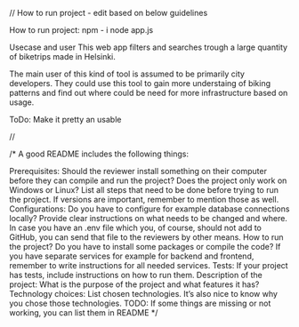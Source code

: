 
// How to run project - edit based on below guidelines

How to run project:
npm - i 
node app.js

Usecase and user
This web app filters and searches trough a large quantity of biketrips made in Helsinki. 

The main user of this kind of tool is assumed to be primarily city developers. They could use this tool to gain more understaing of biking patterns and find out where could be need for more infrastructure based on usage.

ToDo:
Make it pretty an usable





//

/*
A good README includes the following things:

Prerequisites: Should the reviewer install something on their computer before they can compile and run the project? Does the project only work on Windows or Linux? List all steps that need to be done before trying to run the project. If versions are important, remember to mention those as well.
Configurations: Do you have to configure for example database connections locally? Provide clear instructions on what needs to be changed and where. In case you have an .env file which you, of course, should not add to GitHub, you can send that file to the reviewers by other means.
How to run the project? Do you have to install some packages or compile the code? If you have separate services for example for backend and frontend, remember to write instructions for all needed services.
Tests: If your project has tests, include instructions on how to run them.
Description of the project: What is the purpose of the project and what features it has?
Technology choices: List chosen technologies. It’s also nice to know why you chose those technologies.
TODO: If some things are missing or not working, you can list them in README
*/

